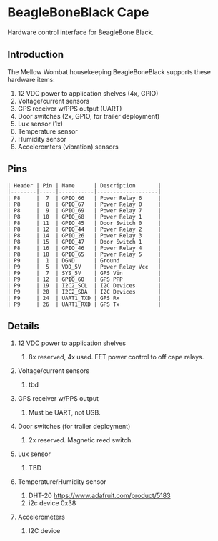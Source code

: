 # BeagleBoneBlack Cape
Hardware control interface for BeagleBone Black.

## Introduction
The Mellow Wombat housekeeping BeagleBoneBlack supports these hardware items:
1. 12 VDC power to application shelves (4x, GPIO)
1. Voltage/current sensors
1. GPS receiver w/PPS output (UART)
1. Door switches (2x, GPIO, for trailer deployment)
1. Lux sensor (1x)
1. Temperature sensor
1. Humidity sensor
1. Acceleromters (vibration) sensors

## Pins
    | Header | Pin | Name      | Description       |
    |--------|-----|-----------|-------------------|
    | P8     |  7  | GPIO_66   | Power Relay 6     |
    | P8     |  8  | GPIO_67   | Power Relay 0     |
    | P8     |  9  | GPIO_69   | Power Relay 7     |
    | P8     | 10  | GPIO_68   | Power Relay 1     |
    | P8     | 11  | GPIO_45   | Door Switch 0     |
    | P8     | 12  | GPIO_44   | Power Relay 2     |
    | P8     | 14  | GPIO_26   | Power Relay 3     |
    | P8     | 15  | GPIO_47   | Door Switch 1     |
    | P8     | 16  | GPIO_46   | Power Relay 4     |
    | P8     | 18  | GPIO_65   | Power Relay 5     |
    | P9     |  1  | DGND      | Ground            |
    | P9     |  5  | VDD_5V    | Power Relay Vcc   |
    | P9     |  7  | SYS_5V    | GPS Vin           |
    | P9     | 12  | GPIO_60   | GPS PPP           |
    | P9     | 19  | I2C2_SCL  | I2C Devices       |
    | P9     | 20  | I2C2_SDA  | I2C Devices       |
    | P9     | 24  | UART1_TXD | GPS Rx            |
    | P9     | 26  | UART1_RXD | GPS Tx            |

## Details

1. 12 VDC power to application shelves
    1. 8x reserved, 4x used.  FET power control to off cape relays.

1. Voltage/current sensors
    1. tbd

1. GPS receiver w/PPS output
    1. Must be UART, not USB.

1. Door switches (for trailer deployment)
    1. 2x reserved.  Magnetic reed switch.

1. Lux sensor
    1. TBD

1. Temperature/Humidity sensor
    1. DHT-20 https://www.adafruit.com/product/5183
    1. i2c device 0x38

1. Accelerometers
    1. I2C device
